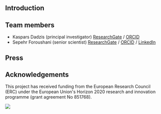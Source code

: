 
## Introduction



## Team members

- Kaspars Dadzis (principal investigator) [ResearchGate](https://www.researchgate.net/profile/Kaspars-Dadzis) / [ORCID](https://orcid.org/0000-0002-0126-7343)
- Sepehr Foroushani (senior scientist) [ResearchGate](https://www.researchgate.net/profile/Sepehr-Foroushani) / [ORCID](https://orcid.org/0000-0002-9969-2689) / [LinkedIn](https://www.linkedin.com/in/sforoushani/)

## Press

## Acknowledgements

This project has received funding from the European Research Council (ERC) under the European Union's Horizon 2020 research and innovation programme (grant agreement No 851768).

<img src="https://raw.githubusercontent.com/nemocrys/pyelmer/master/EU-ERC.png">
